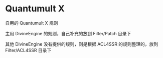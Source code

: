 # Quantumult X
自用的 Quantumult X 规则

主用 DivineEngine 的规则，自己补充的放到 Filter/Patch 目录下

其他 DivineEngine 没有提供的规则，则是根据 ACL4SSR 的规则整理的，放到 Filter/ACL4SSR 目录下